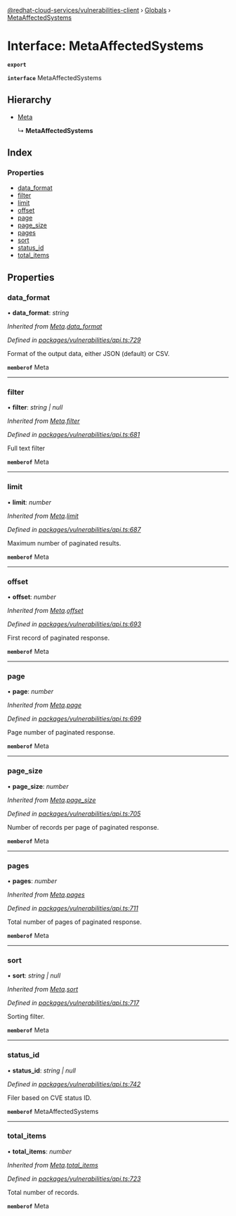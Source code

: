 [@redhat-cloud-services/vulnerabilities-client](../README.md) › [Globals](../globals.md) › [MetaAffectedSystems](metaaffectedsystems.md)

# Interface: MetaAffectedSystems

**`export`** 

**`interface`** MetaAffectedSystems

## Hierarchy

* [Meta](meta.md)

  ↳ **MetaAffectedSystems**

## Index

### Properties

* [data_format](metaaffectedsystems.md#data_format)
* [filter](metaaffectedsystems.md#filter)
* [limit](metaaffectedsystems.md#limit)
* [offset](metaaffectedsystems.md#offset)
* [page](metaaffectedsystems.md#page)
* [page_size](metaaffectedsystems.md#page_size)
* [pages](metaaffectedsystems.md#pages)
* [sort](metaaffectedsystems.md#sort)
* [status_id](metaaffectedsystems.md#status_id)
* [total_items](metaaffectedsystems.md#total_items)

## Properties

###  data_format

• **data_format**: *string*

*Inherited from [Meta](meta.md).[data_format](meta.md#data_format)*

*Defined in [packages/vulnerabilities/api.ts:729](https://github.com/RedHatInsights/javascript-clients/blob/master/packages/vulnerabilities/api.ts#L729)*

Format of the output data, either JSON (default) or CSV.

**`memberof`** Meta

___

###  filter

• **filter**: *string | null*

*Inherited from [Meta](meta.md).[filter](meta.md#filter)*

*Defined in [packages/vulnerabilities/api.ts:681](https://github.com/RedHatInsights/javascript-clients/blob/master/packages/vulnerabilities/api.ts#L681)*

Full text filter

**`memberof`** Meta

___

###  limit

• **limit**: *number*

*Inherited from [Meta](meta.md).[limit](meta.md#limit)*

*Defined in [packages/vulnerabilities/api.ts:687](https://github.com/RedHatInsights/javascript-clients/blob/master/packages/vulnerabilities/api.ts#L687)*

Maximum number of paginated results.

**`memberof`** Meta

___

###  offset

• **offset**: *number*

*Inherited from [Meta](meta.md).[offset](meta.md#offset)*

*Defined in [packages/vulnerabilities/api.ts:693](https://github.com/RedHatInsights/javascript-clients/blob/master/packages/vulnerabilities/api.ts#L693)*

First record of paginated response.

**`memberof`** Meta

___

###  page

• **page**: *number*

*Inherited from [Meta](meta.md).[page](meta.md#page)*

*Defined in [packages/vulnerabilities/api.ts:699](https://github.com/RedHatInsights/javascript-clients/blob/master/packages/vulnerabilities/api.ts#L699)*

Page number of paginated response.

**`memberof`** Meta

___

###  page_size

• **page_size**: *number*

*Inherited from [Meta](meta.md).[page_size](meta.md#page_size)*

*Defined in [packages/vulnerabilities/api.ts:705](https://github.com/RedHatInsights/javascript-clients/blob/master/packages/vulnerabilities/api.ts#L705)*

Number of records per page of paginated response.

**`memberof`** Meta

___

###  pages

• **pages**: *number*

*Inherited from [Meta](meta.md).[pages](meta.md#pages)*

*Defined in [packages/vulnerabilities/api.ts:711](https://github.com/RedHatInsights/javascript-clients/blob/master/packages/vulnerabilities/api.ts#L711)*

Total number of pages of paginated response.

**`memberof`** Meta

___

###  sort

• **sort**: *string | null*

*Inherited from [Meta](meta.md).[sort](meta.md#sort)*

*Defined in [packages/vulnerabilities/api.ts:717](https://github.com/RedHatInsights/javascript-clients/blob/master/packages/vulnerabilities/api.ts#L717)*

Sorting filter.

**`memberof`** Meta

___

###  status_id

• **status_id**: *string | null*

*Defined in [packages/vulnerabilities/api.ts:742](https://github.com/RedHatInsights/javascript-clients/blob/master/packages/vulnerabilities/api.ts#L742)*

Filer based on CVE status ID.

**`memberof`** MetaAffectedSystems

___

###  total_items

• **total_items**: *number*

*Inherited from [Meta](meta.md).[total_items](meta.md#total_items)*

*Defined in [packages/vulnerabilities/api.ts:723](https://github.com/RedHatInsights/javascript-clients/blob/master/packages/vulnerabilities/api.ts#L723)*

Total number of records.

**`memberof`** Meta
